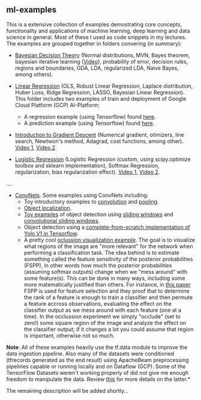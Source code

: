 ## ml-examples
This is a extensive collection of examples demostrating core concepts, functionality and applications of machine learning, deep learning and data science in general. Most of these I used as code snippets in my lectures. The examples are grouped together in folders convering (in summary):

* [Bayesian Decision Theory](/bayesian%20decision%20theory) (Normal distributions, MVN, Bayes theorem, bayesian iterative learning ([Video](https://youtu.be/eVF82IoU3-Y)), probability of error, decision rules, regions and boundaries, GDA, LDA, regularized LDA, Naive Bayes, among others).

* [Linear Regression](/linear%20regression) (OLS, Robust Linear Regression, Laplace distribution, Huber Loss, Ridge Regression, LASSO, Bayesian Linear Regression).
This folder includes two examples of train and deployment of Google Cloud Platform (GCP) AI-Platform:
    * A regression example (using Tensorflow) found [here](/linear%20regression/keras%20gcp%20example%201).
    * A prediction example (using Tensorflow) found [here](/linear%20regression/keras%20gcp%20example%202).
    
* [Introduction to Gradient Descent](/gradient%20descend) (Numerical gradient, otimizers, line search, Newtwon's method, Adagrad, cost functions, among other). [Video 1](https://youtu.be/hnCuQcrs9kA), [Video 2](https://youtu.be/4W3Gf5-Z75o).

* [Logistic Regression](/logistic%20regression) (Logistic Regression (custom, using scipy.optimize toolbox and sklearn implementation), Softmax Regression, regularization, bias regularization effect). [Video 1](https://youtu.be/jGkTFk-MLh0), [Video 2](https://youtu.be/T1C6fTOUXkM).

....

   * [ConvNets](/conv%20nets). Some examples using ConvNets including:
      * Toy introductory examples to [convolution](conv%20nets/intro/image%20convolution.ipynb) and [pooling](conv%20nets/intro/image%20pooling.ipynb).
      * [Object localization](conv%20nets/object%20localization).
      * [Toy examples](conv%20nets/object%20detection/sliding%20windows) of object detection using [sliding windows](conv%20nets/object%20detection/sliding%20windows/sliding_window.py) and [convolutional sliding windows](/conv%20nets/object%20detection/sliding%20windows/convolutional_sliding_window.py). 
      * Object detection using a [complete-from-scratch implementation of Yolo V1 in Tensorflow](/conv%20nets/object%20detection/yolo/v1).
      * A pretty cool [oclussion visualization example](conv%20nets/visualizations/occlusion). The goal is to visualize what regions of the image are "more relevant" for the network when performing a classification task. The idea behind is to estimate something called the feature sensitivity of the posterior probabilities (FSPP), in other words how much the posterior probabilities (assuming softmax outputs) change when we "mess around" with some feature(s). This can be done in many ways, including some more matematically justified than others. For instance, in [this paper](https://ieeexplore.ieee.org/document/5282531) FSPP is used for feature selection and they proof that to determine the rank of a feature is enough to train a classifier and then permute a feature accross observations, evaluating the effect on the classifier output as we mess around with each feature (one at a time). In the occlussion experiment we simply "occlude" (set to zero!) some square region of the image and analyze the effect on the classifier output; if it changes a lot you could assume that region is important, otherwise not so much.
   
**Note**: All of these examples heavily use the tf.data module to improve the data ingestion pipeline. Also many of the datasets were conditioned (tfrecords generated as the end result) using ApacheBeam preprocessing pipelines capable or running locally and on Dataflow (GCP). Some of the TensorFlow Datasets weren't working properly of did not give me enough freedom to manipulate the data. Review [this](/records%20generators) for more details on the latter.*
   

The remaining description will be added shortly...
